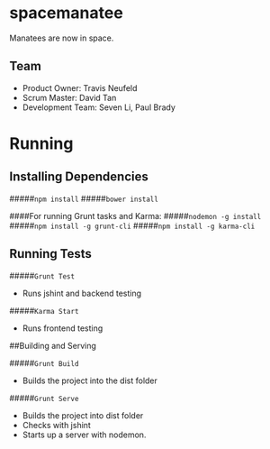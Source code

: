 # spacemanatee

Manatees are now in space.
## Team

- Product Owner: Travis Neufeld
- Scrum Master: David Tan
- Development Team: Seven Li, Paul Brady


# Running

## Installing Dependencies
#####`npm install`
#####`bower install`

####For running Grunt tasks and Karma:
#####`nodemon -g install`
#####`npm install -g grunt-cli`
#####`npm install -g karma-cli`


## Running Tests

#####`Grunt Test` 
   - Runs jshint and backend testing
   
#####`Karma Start`
  - Runs frontend testing
 
##Building and Serving
 
#####`Grunt Build` 
   - Builds the project into the dist folder
 
#####`Grunt Serve` 
   - Builds the project into dist folder
   - Checks with jshint
   - Starts up a server with nodemon.
   
